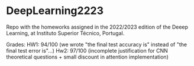 # DeepLearning2223

Repo with the homeworks assigned in the 2022/2023 edition of the Deeep Learning, at Instituto Superior Técnico, Portugal.

Grades:
HW1: 94/100 (we wrote "the final test accuracy is" instead of "the final test error is"...)
Hw2: 97/100 (incomplete justification for CNN theoretical questions + small discount in attention implementation)
